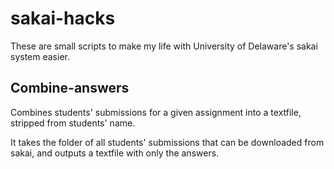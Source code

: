 # sakai-hacks

These are small scripts to make my life with University of Delaware's sakai system easier.

## Combine-answers

Combines students' submissions for a given assignment into a textfile, stripped from students' name. 

It takes the folder of all students' submissions that can be downloaded from sakai, and outputs a textfile with only the answers.


